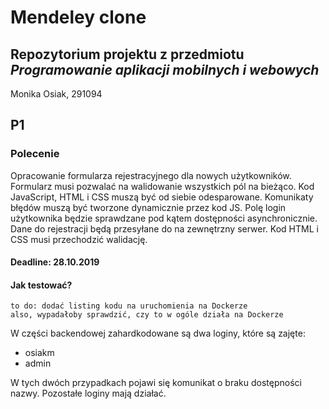 # Mendeley clone
## Repozytorium projektu z przedmiotu *Programowanie aplikacji mobilnych i webowych*
Monika Osiak, 291094

## P1
### Polecenie
Opracowanie formularza rejestracyjnego dla nowych użytkowników. Formularz musi pozwalać na walidowanie wszystkich pól na bieżąco. Kod JavaScript, HTML i CSS muszą być od siebie odesparowane. Komunikaty błędów muszą być tworzone dynamicznie przez kod JS. Polę login użytkownika będzie sprawdzane pod kątem dostępności asynchronicznie. Dane do rejestracji będą przesyłane do na zewnętrzny serwer. Kod HTML i CSS musi przechodzić walidację.
#### Deadline: 28.10.2019
#### Jak testować?
```
to do: dodać listing kodu na uruchomienia na Dockerze
also, wypadałoby sprawdzić, czy to w ogóle działa na Dockerze
```

W części backendowej zahardkodowane są dwa loginy, które są zajęte:
* osiakm
* admin

W tych dwóch przypadkach pojawi się komunikat o braku dostępności nazwy.
Pozostałe loginy mają działać.